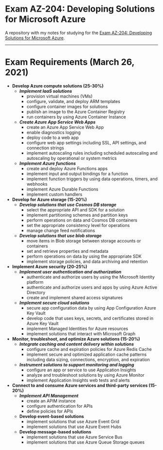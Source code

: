 # Exam AZ-204: Developing Solutions for Microsoft Azure
A repository with my notes for studying for the [Exam AZ-204: Developing Solutions for Microsoft Azure](https://docs.microsoft.com/en-us/learn/certifications/exams/az-204).

---

# Exam Requirements (March 26, 2021)
- **Develop Azure compute solutions (25-30%)**
  - **_Implement IaaS solutions_**
    - provision virtual machines (VMs)
    - configure, validate, and deploy ARM templates
    - configure container images for solutions
    - publish an image to the Azure Container Registry
    - run containers by using Azure Container Instance
  - **_Create Azure App Service Web Apps_**
    - create an Azure App Service Web App
    - enable diagnostics logging
    - deploy code to a web app
    - configure web app settings including SSL, API settings, and connection strings
    - implement autoscaling rules including scheduled autoscaling and autoscaling by operational or system metrics
  - **_Implement Azure functions_**
    - create and deploy Azure Functions apps
    - implement input and output bindings for a function
    - implement function triggers by using data operations, timers, and webhooks
    - implement Azure Durable Functions
    - implement custom handlers
- **Develop for Azure storage (15-20%)**
  - **_Develop solutions that use Cosmos DB storage_**
    - select the appropriate API and SDK for a solution
    - implement partitioning schemes and partition keys
    - perform operations on data and Cosmos DB containers
    - set the appropriate consistency level for operations
    - manage change feed notifications
  - **_Develop solutions that use blob storage_**
    - move items in Blob storage between storage accounts or containers
    - set and retrieve properties and metadata
    - perform operations on data by using the appropriate SDK
    - implement storage policies, and data archiving and retention
- **Implement Azure security (20-25%)**
  - **_Implement user authentication and authorization_**
    - authenticate and authorize users by using the Microsoft Identity platform
    - authenticate and authorize users and apps by using Azure Active Directory
    - create and implement shared access signatures
  - **_Implement secure cloud solutions_**
    - secure app configuration data by using App Configuration Azure Key Vault
    - develop code that uses keys, secrets, and certificates stored in Azure Key Vault
    - implement Managed Identities for Azure resources
    - implement solutions that interact with Microsoft Graph
- **Monitor, troubleshoot, and optimize Azure solutions (15-20%)**
  - **_Integrate caching and content delivery within solutions_**
    - configure cache and expiration policies for Azure Redis Cache
    - implement secure and optimized application cache patterns including data sizing, connections, encryption, and expiration
  - **_Instrument solutions to support monitoring and logging_**
    - configure an app or service to use Application Insights
    - analyze and troubleshoot solutions by using Azure Monitor
    - implement Application Insights web tests and alerts
- **Connect to and consume Azure services and third-party services (15-20%)**
  - **_Implement API Management_**
    - create an APIM instance
    - configure authentication for APIs
    - define policies for APIs
  - **Develop event-based solutions**
    - implement solutions that use Azure Event Grid
    - implement solutions that use Azure Event Hubs
  - **Develop message-based solutions**
    - implement solutions that use Azure Service Bus
    - implement solutions that use Azure Queue Storage queues

